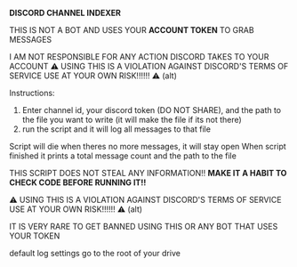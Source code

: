 **DISCORD CHANNEL INDEXER**

THIS IS NOT A BOT AND USES YOUR **ACCOUNT TOKEN** TO GRAB MESSAGES

I AM NOT RESPONSIBLE FOR ANY ACTION DISCORD TAKES TO YOUR ACCOUNT
⚠ USING THIS IS A VIOLATION AGAINST DISCORD'S TERMS OF SERVICE USE AT YOUR OWN RISK!!!!!! ⚠ (alt)

Instructions:
1. Enter channel id, your discord token (DO NOT SHARE), and the path to the file you want to write (it will make the file if its not there)
2. run the script and it will log all messages to that file

Script will die when theres no more messages, it will stay open
When script finished it prints a total message count and the path to the file

THIS SCRIPT DOES NOT STEAL ANY INFORMATION!! **MAKE IT A HABIT TO CHECK CODE BEFORE RUNNING IT!!**

⚠ USING THIS IS A VIOLATION AGAINST DISCORD'S TERMS OF SERVICE USE AT YOUR OWN RISK!!!!!! ⚠ (alt)

IT IS VERY RARE TO GET BANNED USING THIS OR ANY BOT THAT USES YOUR TOKEN

default log settings go to the root of your drive
